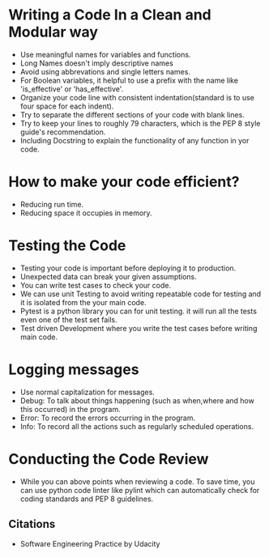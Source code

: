 # Writing a Code In a Clean and Modular way
  * Use meaningful names for variables and functions.
  * Long Names doesn't imply descriptive names
  * Avoid using abbrevations and single letters names.
  * For Boolean variables, it helpful to use a prefix with the name like 'is_effective' or 'has_effective'.
  * Organize your code line with consistent indentation(standard is to use four space for each indent).
  * Try to separate the different sections of your code with blank lines.
  * Try to keep your lines to roughly 79 characters, which is the PEP 8 style guide's recommendation.
  * Including Docstring to explain the functionality of any function in yor code.

# How to make your code efficient?
  * Reducing run time.
  * Reducing space it occupies in memory.
  
# Testing the Code
  * Testing your code is important before deploying it to production.
  * Unexpected data can break your given assumptions.
  * You can write test cases to check your code.
  * We can use unit Testing to avoid writing repeatable code for testing and it is isolated from the your main code.
  * Pytest is a python library you can for unit testing. it will run all the tests even one of the test set fails.
  * Test driven Development where you write the test cases before writing main code.

# Logging messages
  * Use normal capitalization for messages. 
  * Debug: To talk about things happening (such as when,where and how this occurred) in the program.
  * Error: To record the errors occurring in the program.
  * Info: To record all the actions such as regularly scheduled operations.

# Conducting the Code Review
  * While you can above points when reviewing a code. To save time, you can use python code linter like pylint which can automatically check for coding standards
    and PEP 8 guidelines.


## Citations
* Software Engineering Practice by Udacity
